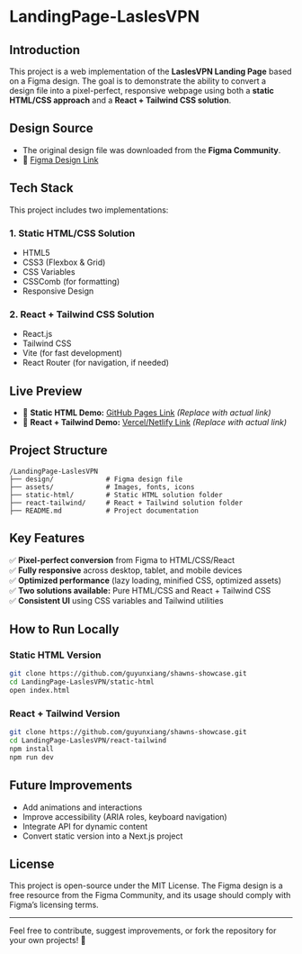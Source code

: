 # LandingPage-LaslesVPN

## Introduction
This project is a web implementation of the **LaslesVPN Landing Page** based on a Figma design. The goal is to demonstrate the ability to convert a design file into a pixel-perfect, responsive webpage using both a **static HTML/CSS approach** and a **React + Tailwind CSS solution**.

## Design Source
- The original design file was downloaded from the **Figma Community**.
- 🎨 [Figma Design Link](https://www.figma.com/community/file/858999227165747995)

## Tech Stack
This project includes two implementations:

### **1. Static HTML/CSS Solution**
- HTML5
- CSS3 (Flexbox & Grid)
- CSS Variables
- CSSComb (for formatting)
- Responsive Design

### **2. React + Tailwind CSS Solution**
- React.js
- Tailwind CSS
- Vite (for fast development)
- React Router (for navigation, if needed)

## Live Preview
- 🔗 **Static HTML Demo:** [GitHub Pages Link](https://your-github-username.github.io/LandingPage-LaslesVPN/static-html) *(Replace with actual link)*
- 🔗 **React + Tailwind Demo:** [Vercel/Netlify Link](https://your-vercel-or-netlify-link.com) *(Replace with actual link)*

## Project Structure
```
/LandingPage-LaslesVPN
├── design/             # Figma design file
├── assets/             # Images, fonts, icons
├── static-html/        # Static HTML solution folder
├── react-tailwind/     # React + Tailwind solution folder
├── README.md           # Project documentation
```

## Key Features
✅ **Pixel-perfect conversion** from Figma to HTML/CSS/React  
✅ **Fully responsive** across desktop, tablet, and mobile devices  
✅ **Optimized performance** (lazy loading, minified CSS, optimized assets)  
✅ **Two solutions available:** Pure HTML/CSS and React + Tailwind CSS  
✅ **Consistent UI** using CSS variables and Tailwind utilities  

## How to Run Locally
### **Static HTML Version**
```sh
git clone https://github.com/guyunxiang/shawns-showcase.git
cd LandingPage-LaslesVPN/static-html
open index.html
```

### **React + Tailwind Version**
```sh
git clone https://github.com/guyunxiang/shawns-showcase.git
cd LandingPage-LaslesVPN/react-tailwind
npm install
npm run dev
```

## Future Improvements
- Add animations and interactions
- Improve accessibility (ARIA roles, keyboard navigation)
- Integrate API for dynamic content
- Convert static version into a Next.js project

## License
This project is open-source under the MIT License. The Figma design is a free resource from the Figma Community, and its usage should comply with Figma’s licensing terms.

---

Feel free to contribute, suggest improvements, or fork the repository for your own projects! 🚀

